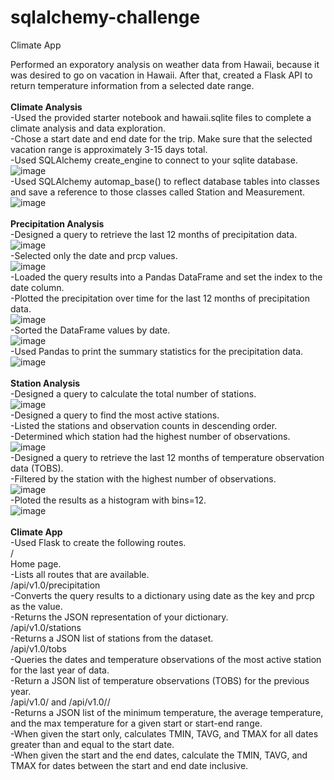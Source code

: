 # sqlalchemy-challenge
Climate App

Performed an exporatory analysis on weather data from Hawaii, because it was desired to go on vacation in Hawaii. After that, created a Flask API
to return temperature information from a selected date range.<br />
<br />
<b>Climate Analysis</b><br />
-Used the provided starter notebook and hawaii.sqlite files to complete a climate analysis and data exploration.<br />
-Chose a start date and end date for the trip. Make sure that the selected vacation range is approximately 3-15 days total.<br />
-Used SQLAlchemy create_engine to connect to your sqlite database.<br />
![image](https://github.com/KotR9001/sqlalchemy-challenge/assets/57807780/32b1e281-346c-4328-89ef-af4c3f1bef22)<br />
-Used SQLAlchemy automap_base() to reflect database tables into classes and save a reference to those classes called Station and Measurement.<br />
![image](https://github.com/KotR9001/sqlalchemy-challenge/assets/57807780/7bccb5d8-c223-4e72-8418-76e6c2dfad60)<br />
<br />
<b>Precipitation Analysis</b><br />
-Designed a query to retrieve the last 12 months of precipitation data.<br />
![image](https://github.com/KotR9001/sqlalchemy-challenge/assets/57807780/874c74f9-11de-49b7-ab1e-73028d2db484)<br />
-Selected only the date and prcp values.<br />
![image](https://github.com/KotR9001/sqlalchemy-challenge/assets/57807780/6da79e61-3815-40c4-b32d-1075e685505f)<br />
-Loaded the query results into a Pandas DataFrame and set the index to the date column.<br />
-Plotted the precipitation over time for the last 12 months of precipitation data.<br />
![image](https://github.com/KotR9001/sqlalchemy-challenge/assets/57807780/99830bfc-f33d-4346-a84d-6ee37f8b7bd4)<br />
-Sorted the DataFrame values by date.<br />
![image](https://github.com/KotR9001/sqlalchemy-challenge/assets/57807780/145efab6-ed1d-418a-9b37-35e95513a836)<br />
-Used Pandas to print the summary statistics for the precipitation data.<br />
![image](https://github.com/KotR9001/sqlalchemy-challenge/assets/57807780/a914ac61-dcd8-4d4c-b070-3b234e27a1a5)<br />
<br />
<b>Station Analysis</b><br />
-Designed a query to calculate the total number of stations.<br />
![image](https://github.com/KotR9001/sqlalchemy-challenge/assets/57807780/5b143176-71aa-409f-84ad-aee9ac7c3058)<br />
-Designed a query to find the most active stations.<br />
-Listed the stations and observation counts in descending order.<br />
-Determined which station had the highest number of observations.<br />
![image](https://github.com/KotR9001/sqlalchemy-challenge/assets/57807780/46dd093c-ea85-4a1b-988b-7aaaf4059d6e)<br />
-Designed a query to retrieve the last 12 months of temperature observation data (TOBS).<br />
-Filtered by the station with the highest number of observations.<br />
![image](https://github.com/KotR9001/sqlalchemy-challenge/assets/57807780/8f952870-9ac4-434f-9de5-94524585d327)<br />
-Ploted the results as a histogram with bins=12.<br />
![image](https://github.com/KotR9001/sqlalchemy-challenge/assets/57807780/5575b2c0-c809-4697-a2f3-af608064615d)<br />
<br />
<b>Climate App</b><br />
-Used Flask to create the following routes.<br />
/<br />
Home page.<br />
-Lists all routes that are available.<br />
/api/v1.0/precipitation<br />
-Converts the query results to a dictionary using date as the key and prcp as the value.<br />
-Returns the JSON representation of your dictionary.<br />
/api/v1.0/stations<br />
-Returns a JSON list of stations from the dataset.<br />
/api/v1.0/tobs<br />
-Queries the dates and temperature observations of the most active station for the last year of data.<br />
-Return a JSON list of temperature observations (TOBS) for the previous year.<br />
/api/v1.0/<start> and /api/v1.0/<start>/<end><br/>
-Returns a JSON list of the minimum temperature, the average temperature, and the max temperature for a given start or start-end range.<br />
-When given the start only, calculates TMIN, TAVG, and TMAX for all dates greater than and equal to the start date.<br />
-When given the start and the end dates, calculate the TMIN, TAVG, and TMAX for dates between the start and end date inclusive.<br />
